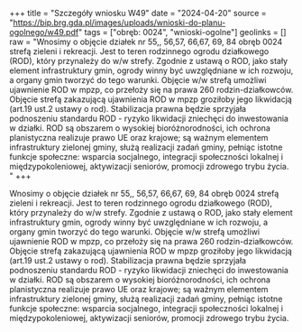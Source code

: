 +++
title = "Szczegóły wniosku W49"
date = "2024-04-20"
source = "https://bip.brg.gda.pl/images/uploads/wnioski-do-planu-ogolnego/w49.pdf"
tags = ["obręb: 0024", "wnioski-ogolne"]
geolinks = []
raw = "Wnosimy o objęcie działek nr 55,, 56,57, 66,67, 69, 84 obręb 0024 strefą zieleni i rekreacji. Jest to teren rodzinnego ogrodu działkowego (ROD), który przynależy do w/w strefy. Zgodnie z ustawą o ROD, jako stały element infrastruktury gmin, ogrody winny być uwzględniane w ich rozwoju, a organy gmin tworzyć do tego warunki. Objęcie w/w strefą umożliwi ujawnienie ROD w mpzp, co przełoży się na prawa 260 rodzin-działkowców. Objęcie strefą zakazującą ujawnienia ROD w mpzp groziłoby jego likwidacją (art.19 ust.2 ustawy o rod). Stabilizacja prawna będzie sprzyjała podnoszeniu standardu ROD - ryzyko likwidacji zniechęci do inwestowania w działki. ROD są obszarem o wysokiej bioróżnorodności, ich ochrona planistyczna realizuje prawo UE oraz krajowe; są ważnym elementem infrastruktury zielonej gminy, służą realizacji zadań gminy, pełniąc istotne funkcje społeczne: wsparcia socjalnego, integracji społeczności lokalnej i międzypokoleniowej, aktywizacji seniorów, promocji zdrowego trybu życia. "
+++

Wnosimy o objęcie działek nr 55,, 56,57, 66,67, 69, 84 obręb 0024 strefą zieleni i
rekreacji. Jest to teren rodzinnego ogrodu działkowego (ROD), który przynależy do w/w strefy.
Zgodnie z ustawą o ROD, jako stały element infrastruktury gmin, ogrody winny być
uwzględniane w ich rozwoju, a organy gmin tworzyć do tego warunki. Objęcie w/w strefą
umożliwi ujawnienie ROD w mpzp, co przełoży się na prawa 260 rodzin-działkowców. Objęcie
strefą zakazującą ujawnienia ROD w mpzp groziłoby jego likwidacją (art.19 ust.2 ustawy o rod).
Stabilizacja prawna będzie sprzyjała podnoszeniu standardu ROD - ryzyko likwidacji zniechęci do
inwestowania w działki. ROD są obszarem o wysokiej bioróżnorodności, ich ochrona planistyczna
realizuje prawo UE oraz krajowe; są ważnym elementem infrastruktury zielonej gminy, służą
realizacji zadań gminy, pełniąc istotne funkcje społeczne: wsparcia socjalnego, integracji
społeczności lokalnej i międzypokoleniowej, aktywizacji seniorów, promocji zdrowego trybu
życia.




